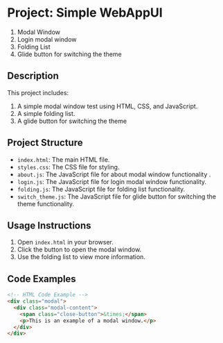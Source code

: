 # Project: Simple WebAppUI
1. Modal Window 
2. Login modal window
3. Folding List
4. Glide button for switching the theme

## Description
This project includes:
1. A simple modal window test using HTML, CSS, and JavaScript.
2. A simple folding list.
3. A glide button for switching the theme

## Project Structure
- `index.html`: The main HTML file.
- `styles.css`: The CSS file for styling.
- `about.js`: The JavaScript file for about modal window functionality .
- `login.js`: The JavaScript file for login modal window functionality.
- `folding.js`: The JavaScript file for folding list functionality.
- `switch_theme.js`: The JavaScript file for glide button for switching the theme functionality.


## Usage Instructions
1. Open `index.html` in your browser.
2. Click the button to open the modal window.
3. Use the folding list to view more information.

## Code Examples
```html
<!-- HTML Code Example -->
<div class="modal">
  <div class="modal-content">
    <span class="close-button">&times;</span>
    <p>This is an example of a modal window.</p>
  </div>
</div>

